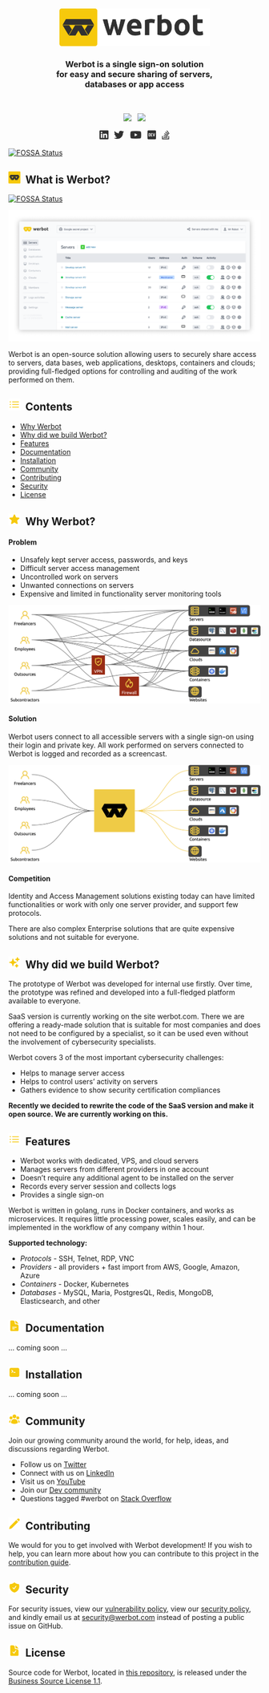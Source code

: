 <br>

<p align="center">
    <a href="https://werbot.com" target="_blank">
        <img width="300" src="https://github.com/werbot/.github/raw/main/img/yellow/text.svg" alt="Werbot Logo">
    </a>
</p>

<h3 align="center">Werbot is a single sign-on solution<br>for easy and secure sharing of servers,<br>
databases or app access</h3>

<br>

<p align="center">
    <a href="/LICENSE"><img src="https://img.shields.io/badge/license-BUSL--1.1-green.svg"></a>
    &nbsp;
    <a href="https://github.com/werbot/werbot"><img src="https://img.shields.io/badge/built%20with-go%2Bvue-orange.svg"></a>
</p>

<p align="center">
    <a href="https://www.linkedin.com/company/werbot/"><img height="20" src="https://github.com/werbot/.github/raw/main/img/social/linkedin.svg" alt="LinkedIn"></a>
    &nbsp;
    <a href="https://twitter.com/werbot_"><img height="20" src="https://github.com/werbot/.github/raw/main/img/social/twitter.svg" alt="Twitter"></a>
    &nbsp;
    <a href="https://www.youtube.com/channel/UCQk0_i0h-xB9s9sv4R7HX2g"><img height="20" src="https://github.com/werbot/.github/raw/main/img/social/youtube.svg" alt="Youtube"></a>
    &nbsp;
    <a href="https://dev.to/werbot"><img height="20" src="https://github.com/werbot/.github/raw/main/img/social/dev.svg" alt="Dev"></a>
    &nbsp;
    <a href="https://stackoverflow.com/questions/tagged/werbot"><img height="20" src="https://github.com/werbot/.github/raw/main/img/social/stack-overflow.svg" alt="StackOverflow"></a>
</p>


[![FOSSA Status](https://app.fossa.com/api/projects/git%2Bgithub.com%2Fwerbot%2Fwerbot.svg?type=large)](https://app.fossa.com/projects/git%2Bgithub.com%2Fwerbot%2Fwerbot?ref=badge_large)

## <img width="24" src="https://github.com/werbot/.github/raw/main/img/yellow/logo.svg">&nbsp;&nbsp;What is Werbot?
[![FOSSA Status](https://app.fossa.com/api/projects/git%2Bgithub.com%2Fwerbot%2Fwerbot.svg?type=shield)](https://app.fossa.com/projects/git%2Bgithub.com%2Fwerbot%2Fwerbot?ref=badge_shield)


<img src="https://github.com/werbot/.github/raw/main/img/preview/app_main_sh.png">

Werbot is an open-source solution allowing users to securely share access to servers, data bases, web applications, desktops, containers and clouds; providing full-fledged options for controlling and auditing of the work performed on them.

## <img width="24" src="https://github.com/werbot/.github/raw/main/img/icons/list.svg">&nbsp;&nbsp;Contents

- [Why Werbot](#why-werbot)
- [Why did we build Werbot?](#why-did-we-build-werbot)
- [Features](#features)
- [Documentation](#documentation)
- [Installation](#installation)
- [Community](#community)
- [Contributing](#contributing)
- [Security](#security)
- [License](#license)

## <img width="24" src="https://github.com/werbot/.github/raw/main/img/icons/star.svg">&nbsp;&nbsp;Why Werbot?

#### Problem

- Unsafely kept server access, passwords, and keys
- Difficult server access management
- Uncontrolled work on servers
- Unwanted connections on servers
- Expensive and limited in functionality server monitoring tools

<img src="https://github.com/werbot/.github/raw/main/img/promo/werbot_problem.png">

#### Solution

Werbot users connect to all accessible servers with a single sign-on using their login and private key. All work performed on servers connected to Werbot is logged and recorded as a screencast.

<img src="https://github.com/werbot/.github/raw/main/img/promo/werbot_solution.png">

#### Competition

Identity and Access Management solutions existing today can have limited functionalities or work with only one server provider, and support few protocols.

There are also complex Enterprise solutions that are quite expensive solutions and not suitable for everyone.

## <img width="24" src="https://github.com/werbot/.github/raw/main/img/icons/stars.svg">&nbsp;&nbsp;Why did we build Werbot?

The prototype of Werbot was developed for internal use firstly. Over time, the prototype was refined and developed into a full-fledged platform available to everyone.

SaaS version is currently working on the site werbot.com. There we are offering a ready-made solution that is suitable for most companies and does not need to be configured by a specialist, so it can be used even without the involvement of cybersecurity specialists.

Werbot covers 3 of the most important cybersecurity challenges:

- Helps to manage server access
- Helps to control users’ activity on servers
- Gathers evidence to show security certification compliances

**Recently we decided to rewrite the code of the SaaS version and make it open source. We are currently working on this.**

## <img width="24" src="https://github.com/werbot/.github/raw/main/img/icons/list.svg">&nbsp;&nbsp;Features

- Werbot works with dedicated, VPS, and cloud servers
- Manages servers from different providers in one account
- Doesn’t require any additional agent to be installed on the server
- Records every server session and collects logs
- Provides a single sign-on

Werbot is written in golang, runs in Docker containers, and works as microservices. It requires little processing power, scales easily, and can be implemented in the workflow of any company within 1 hour.

**Supported technology:**

- _Protocols_ - SSH, Telnet, RDP, VNC
- _Providers_ - all providers + fast import from AWS, Google, Amazon, Azure
- _Containers_ - Docker, Kubernetes
- _Databases_ - MySQL, Maria, PostgresQL, Redis, MongoDB, Elasticsearch, and other

## <img width="24" src="https://github.com/werbot/.github/raw/main/img/icons/document.svg">&nbsp;&nbsp;Documentation

... coming soon ...

## <img width="24" src="https://github.com/werbot/.github/raw/main/img/icons/install.svg">&nbsp;&nbsp;Installation

... coming soon ...

## <img width="24" src="https://github.com/werbot/.github/raw/main/img/icons/users.svg">&nbsp;&nbsp;Community

Join our growing community around the world, for help, ideas, and discussions regarding Werbot.

- Follow us on [Twitter](https://twitter.com/werbot_)
- Connect with us on [LinkedIn](https://www.linkedin.com/company/werbot)
- Visit us on [YouTube](https://www.youtube.com/channel/UCQk0_i0h-xB9s9sv4R7HX2g)
- Join our [Dev community](https://dev.to/werbot)
- Questions tagged #werbot on [Stack Overflow](https://stackoverflow.com/questions/tagged/werbot)

## <img width="24" src="https://github.com/werbot/.github/raw/main/img/icons/pencil.svg">&nbsp;&nbsp;Contributing

We would for you to get involved with Werbot development! If you wish to help, you can learn more about how you can contribute to this project in the [contribution guide](CONTRIBUTING.md).

## <img width="24" src="https://github.com/werbot/.github/raw/main/img/icons/security.svg">&nbsp;&nbsp;Security

For security issues, view our [vulnerability policy](https://github.com/werbot/werbot/security/policy), view our [security policy](https://werbot.com/legal/security), and kindly email us at [security@werbot.com](mailto:security@werbot.com) instead of posting a public issue on GitHub.

## <img width="24" src="https://github.com/werbot/.github/raw/main/img/icons/license.svg">&nbsp;&nbsp;License

Source code for Werbot, located in [this repository](https://github.com/werbot/werbot), is released under the [Business Source License 1.1](/LICENSE).